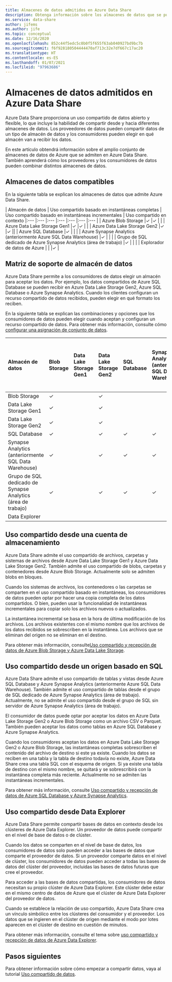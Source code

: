 ```yaml
---
title: Almacenes de datos admitidos en Azure Data Share
description: Obtenga información sobre los almacenes de datos que se pueden usar en Azure Data Share.
ms.service: data-share
author: jifems
ms.author: jife
ms.topic: conceptual
ms.date: 12/16/2020
ms.openlocfilehash: 852c44f5edc5c0b0f5f655f63ab040927bd9bc7b
ms.sourcegitcommit: f6f928180504444470af713c32e7df667c17ac20
ms.translationtype: HT
ms.contentlocale: es-ES
ms.lasthandoff: 01/07/2021
ms.locfileid: "97963686"
---
```

# <a name="supported-data-stores-in-azure-data-share"></a>Almacenes de datos admitidos en Azure Data Share

Azure Data Share proporciona un uso compartido de datos abierto y flexible, lo que incluye la habilidad de compartir desde y hacia diferentes almacenes de datos. Los proveedores de datos pueden compartir datos de un tipo de almacén de datos y los consumidores pueden elegir en qué almacén van a recibir los datos. 

En este artículo obtendrá información sobre el amplio conjunto de almacenes de datos de Azure que se admiten en Azure Data Share. También aprenderá cómo los proveedores y los consumidores de datos pueden combinar distintos almacenes de datos. 

## <a name="supported-data-stores"></a>Almacenes de datos compatibles 

En la siguiente tabla se explican los almacenes de datos que admite Azure Data Share. 

| Almacén de datos | Uso compartido basado en instantáneas completas | Uso compartido basado en instantáneas incrementales | Uso compartido en contexto 
|:--- |:--- |:--- |:--- |:--- |:--- |:--- |
| Azure Blob Storage |✓ |✓ | |
| Azure Data Lake Storage Gen1 |✓ |✓ | |
| Azure Data Lake Storage Gen2 |✓ |✓ ||
| Azure SQL Database |✓ | | |
| Azure Synapse Analytics (anteriormente Azure SQL Data Warehouse) |✓ | | |
| Grupo de SQL dedicado de Azure Synapse Analytics (área de trabajo) |✓ | | |
| Explorador de datos de Azure | | |✓ |

## <a name="data-store-support-matrix"></a>Matriz de soporte de almacén de datos

Azure Data Share permite a los consumidores de datos elegir un almacén para aceptar los datos. Por ejemplo, los datos compartidos de Azure SQL Database se pueden recibir en Azure Data Lake Storage Gen2, Azure SQL Database o Azure Synapse Analytics. Cuando los clientes configuran un recurso compartido de datos recibidos, pueden elegir en qué formato los reciben. 

En la siguiente tabla se explican las combinaciones y opciones que los consumidores de datos pueden elegir cuando aceptan y configuran un recurso compartido de datos. Para obtener más información, consulte cómo [configurar una asignación de conjunto de datos](how-to-configure-mapping.md).

| Almacén de datos | Blob Storage | Data Lake Storage Gen1 | Data Lake Storage Gen2 | SQL Database | Synapse Analytics (anteriormente SQL Data Warehouse) | Grupo de SQL dedicado de Synapse Analytics (área de trabajo) | Data Explorer
|:--- |:--- |:--- |:--- |:--- |:--- |:--- | :--- |
| Blob Storage | ✓ || ✓ |||
| Data Lake Storage Gen1 | ✓ | | ✓ |||
| Data Lake Storage Gen2 | ✓ | | ✓ |||
| SQL Database | ✓ | | ✓ | ✓ | ✓ | ✓ ||
| Synapse Analytics (anteriormente SQL Data Warehouse) | ✓ | | ✓ | ✓ | ✓ | ✓ ||
| Grupo de SQL dedicado de Synapse Analytics (área de trabajo) | ✓ | | ✓ | ✓ | ✓ | ✓ ||
| Data Explorer ||||||| ✓ |

## <a name="share-from-a-storage-account"></a>Uso compartido desde una cuenta de almacenamiento
Azure Data Share admite el uso compartido de archivos, carpetas y sistemas de archivos desde Azure Data Lake Storage Gen1 y Azure Data Lake Storage Gen2. También admite el uso compartido de blobs, carpetas y contenedores desde Azure Blob Storage. Actualmente solo se admiten blobs en bloques. 

Cuando los sistemas de archivos, los contenedores o las carpetas se comparten en el uso compartido basado en instantáneas, los consumidores de datos pueden optar por hacer una copia completa de los datos compartidos. O bien, pueden usar la funcionalidad de instantáneas incrementales para copiar solo los archivos nuevos o actualizados. 

La instantánea incremental se basa en la hora de última modificación de los archivos. Los archivos existentes con el mismo nombre que los archivos de los datos recibidos se sobrescriben en la instantánea. Los archivos que se eliminan del origen no se eliminan en el destino. 

Para obtener más información, consulte[Uso compartido y recepción de datos de Azure Blob Storage y Azure Data Lake Storage](how-to-share-from-storage.md).

## <a name="share-from-a-sql-based-source"></a>Uso compartido desde un origen basado en SQL
Azure Data Share admite el uso compartido de tablas y vistas desde Azure SQL Database y Azure Synapse Analytics (anteriormente Azure SQL Data Warehouse). También admite el uso compartido de tablas desde el grupo de SQL dedicado de Azure Synapse Analytics (área de trabajo). Actualmente, no se admite el uso compartido desde el grupo de SQL sin servidor de Azure Synapse Analytics (área de trabajo). 

El consumidor de datos puede optar por aceptar los datos en Azure Data Lake Storage Gen2 o Azure Blob Storage como un archivo CSV o Parquet. También pueden aceptar los datos como tablas en Azure SQL Database y Azure Synapse Analytics.

Cuando los consumidores aceptan los datos en Azure Data Lake Storage Gen2 o Azure Blob Storage, las instantáneas completas sobrescriben el contenido del archivo de destino si este ya existe. Cuando los datos se reciben en una tabla y la tabla de destino todavía no existe, Azure Data Share crea una tabla SQL con el esquema de origen. Si ya existe una tabla de destino con el mismo nombre, se quitará y se sobrescribirá con la instantánea completa más reciente. Actualmente no se admiten las instantáneas incrementales.

Para obtener más información, consulte [Uso compartido y recepción de datos de Azure SQL Database y Azure Synapse Analytics](how-to-share-from-sql.md).

## <a name="share-from-data-explorer"></a>Uso compartido desde Data Explorer
Azure Data Share permite compartir bases de datos en contexto desde los clústeres de Azure Data Explorer. Un proveedor de datos puede compartir en el nivel de base de datos o de clúster. 

Cuando los datos se comparten en el nivel de base de datos, los consumidores de datos solo pueden acceder a las bases de datos que comparte el proveedor de datos. Si un proveedor comparte datos en el nivel de clúster, los consumidores de datos pueden acceder a todas las bases de datos del clúster del proveedor, incluidas las bases de datos futuras que cree el proveedor.

Para acceder a las bases de datos compartidas, los consumidores de datos necesitan su propio clúster de Azure Data Explorer. Este clúster debe estar en el mismo centro de datos de Azure que el clúster de Azure Data Explorer del proveedor de datos. 

Cuando se establece la relación de uso compartido, Azure Data Share crea un vínculo simbólico entre los clústeres del consumidor y el proveedor. Los datos que se ingieren en el clúster de origen mediante el modo por lotes aparecen en el clúster de destino en cuestión de minutos.

Para obtener más información, consulte el tema sobre [uso compartido y recepción de datos de Azure Data Explorer](/azure/data-explorer/data-share). 

## <a name="next-steps"></a>Pasos siguientes

Para obtener información sobre cómo empezar a compartir datos, vaya al tutorial [Uso compartido de datos](share-your-data.md).
